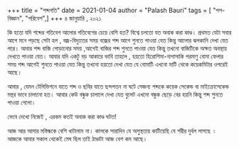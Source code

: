 +++
title = "শব্দগতি"
date = 2021-01-04
author = "Palash Bauri"
tags = [ "পপ-বিজ্ঞান", "পরিবেশ",]
+++
৪ জানুয়ারি , ২০২১  

কি হতো যদি শব্দের গতিবেগ আলোর গতিবেগের চেয়ে বেশি হত? বিশ্বে চলতো যত অবাক
করা কাণ্ড। প্রথমত যেটা সবার আগে মনে পড়ছে সেটা হল , বজ্র-বিদ্যুতের সময়
বজ্রের শব্দ আগে শুনতে পাওয়া যেত কিন্তু আলোর ঝলকানি দেখা যেত পরে। আবার
শব্দ বাজি পোড়ানোর সময় ,আগেই বাজির শব্দ শুনতে পাওয়া যেত কিন্তু তখনো
বাজিটিকে অক্ষত অবস্থায় দেখতে পাওয়া যেত। আবার যদি একটু বড় আকারে ভাবি
তাহলে , হয়তো হিরোশিমা-নাগাসাকি পরমাণু বোমা ফেলার সময় শব্দ আগেই শুনতে
পাওয়া যেত কিন্তু তখনো হয়তো দেখা যেত যে বোমাটি এখনো মাটি থেকে কয়েকমিটার
ওপরেই আছে।  

আবার , যেমন টেলিভিশনে যাতে শব্দ ও ছবির যাতে ছন্দপতন না ঘটে সেজন্য শব্দকে
কয়েক সেকেন্ড বা মাইক্রোসেকেন্ড মন্থর ভাবে চালানো হত। আবার কেউ বন্ধুক
চালালে দেখা যেত বুলেট এখনো বন্ধুক ছেড়ে বের হয়নি কিন্তু শব্দ শুনতে পাওয়া
গেলো।  

ভেবে দেখো নিজেই , এরকম কতই অবাক করা কাণ্ড ঘটত!   

 

আজ আর আমার মস্তিষ্ককে বেশি খাটালাম না। কালকে সারাদিন যে অসুস্থতায়
কাটিয়েছি যে শরীর দুর্বল লাগছে । আজকে আবার সকাল থেকেই মেঘ ছিল তাই
ঠাণ্ডাটা আজ বেশ কম আছে।
